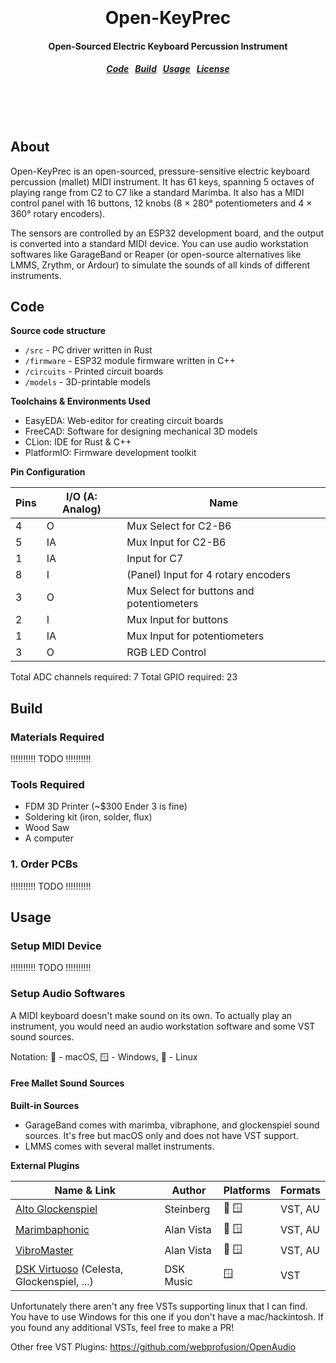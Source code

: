 <h1 align="center">
  <br>
  <br>
  Open-KeyPrec
  <h4 align="center">
  Open-Sourced Electric Keyboard Percussion Instrument
  </h4>
  <h5 align="center">
<a href="#code">Code</a>&nbsp;&nbsp;
<a href="#build">Build</a>&nbsp;&nbsp;
<a href="#usage">Usage</a>&nbsp;&nbsp;
<a href="#license">License</a>
</h5>
  <br>
  <br>
  <br>
</h1>

## About

Open-KeyPrec is an open-sourced, pressure-sensitive electric keyboard percussion (mallet) MIDI instrument. It has 61 keys, spanning 5 octaves of playing range from C2 to C7 like a standard Marimba. It also has a MIDI control panel with 16 buttons, 12 knobs (8 × 280° potentiometers and 4 × 360° rotary encoders).

The sensors are controlled by an ESP32 development board, and the output is converted into a standard MIDI device. You can use audio workstation softwares like GarageBand or Reaper (or open-source alternatives like LMMS, Zrythm, or Ardour) to simulate the sounds of all kinds of different instruments.

## Code

**Source code structure**

* `/src` - PC driver written in Rust
* `/firmware` - ESP32 module firmware written in C++
* `/circuits` - Printed circuit boards
* `/models` - 3D-printable models

**Toolchains & Environments Used**

* EasyEDA: Web-editor for creating circuit boards
* FreeCAD: Software for designing mechanical 3D models
* CLion: IDE for Rust & C++
* PlatformIO: Firmware development toolkit

**Pin Configuration**

| Pins | I/O (A: Analog) | Name |
| --- | --- | --- |
| 4 | O | Mux Select for C2-B6 |
| 5 | IA | Mux Input for C2-B6 |
| 1 | IA | Input for C7 |
| 8 | I | (Panel) Input for 4 rotary encoders |
| 3 | O | Mux Select for buttons and potentiometers |
| 2 | I | Mux Input for buttons |
| 1 | IA | Mux Input for potentiometers |
| 3 | O | RGB LED Control |

Total ADC channels required: 7
Total GPIO required: 23

## Build

### Materials Required

!!!!!!!!!! TODO !!!!!!!!!!

### Tools Required

* FDM 3D Printer (~$300 Ender 3 is fine)
* Soldering kit (iron, solder, flux)
* Wood Saw
* A computer

### 1. Order PCBs

!!!!!!!!!! TODO !!!!!!!!!!

## Usage

### Setup MIDI Device

!!!!!!!!!! TODO !!!!!!!!!!

### Setup Audio Softwares

A MIDI keyboard doesn't make sound on its own. To actually play an instrument, you would need an audio workstation software and some VST sound sources.

Notation: 🍎 - macOS, 🪟 - Windows, 🐧 - Linux

#### Free Mallet Sound Sources

**Built-in Sources**

* GarageBand comes with marimba, vibraphone, and glockenspiel sound sources. It's free but macOS only and does not have VST support.
* LMMS comes with several mallet instruments.

**External Plugins**

| Name & Link | Author | Platforms | Formats |
| --- | --- | --- | --- |
| [Alto Glockenspiel](https://www.steinberg.net/vst-instruments/alto-glockenspiel/) | Steinberg | 🍎 🪟 | VST, AU |
| [Marimbaphonic](http://www.alanvista.com/marimbaphonic/) | Alan Vista | 🍎 🪟 | VST, AU |
| [VibroMaster](http://www.alanvista.com/vibromaster/) | Alan Vista | 🍎 🪟 | VST, AU |
| [DSK Virtuoso](https://www.dskmusic.com/dsk-virtuoso/) (Celesta, Glockenspiel, ...) | DSK Music | 🪟 | VST |

Unfortunately there aren't any free VSTs supporting linux that I can find. You have to use Windows for this one if you don't have a mac/hackintosh. If you found any additional VSTs, feel free to make a PR!

Other free VST Plugins: https://github.com/webprofusion/OpenAudio